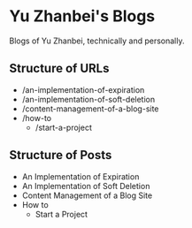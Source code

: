 # Yu Zhanbei's Blogs

<!-- > 2018-07-16T17:09:34+0800 -->

Blogs of Yu Zhanbei, technically and personally.

## Structure of URLs

- /an-implementation-of-expiration
- /an-implementation-of-soft-deletion
- /content-management-of-a-blog-site
- /how-to
	- /start-a-project

## Structure of Posts

- An Implementation of Expiration
- An Implementation of Soft Deletion
- Content Management of a Blog Site
- How to
	- Start a Project
